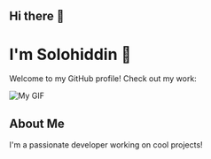 ## Hi there 👋

# I'm Solohiddin 👋

Welcome to my GitHub profile! Check out my work:

![My GIF](https://media.giphy.com/media/v1.Y2lkPWVjZjA1ZTQ3eGJ2dWQzcHkzYTR4eDUwMjF0bWIzbXZ1aXd2Y3lkaGs0cjRneWU4eCZlcD12MV9naWZzX3NlYXJjaCZjdD1n/IPWXYMP4t2ODvzwOYk/giphy.gif)

## About Me
I'm a passionate developer working on cool projects!

<!--
**solohiddin1/solohiddin1** is a ✨ _special_ ✨ repository because its `README.md` (this file) appears on your GitHub profile.

Here are some ideas to get you started:

- 🔭 I’m currently working on ...
- 🌱 I’m currently learning ...
- 👯 I’m looking to collaborate on ...
- 🤔 I’m looking for help with ...
- 💬 Ask me about ...
- 📫 How to reach me: ...
- 😄 Pronouns: ...
- ⚡ Fun fact: ...
-->
